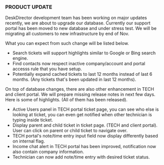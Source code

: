 ### PRODUCT UPDATE

DeskDirector development team has been working on major updates recently, we are about to upgrade our database. Currently our support portal has been moved to new database and under stress test. We will be migrating all customers to new infrastructure by end of Nov.

What you can expect from such change will be listed below.

* Search tickets will support highlights similar to Google or Bing search engine.
* Find contacts now respect inactive company/account and portal accesss rule that you have setup.
* Potentially expand cached tickets to last 12 months instead of last 6 months. (Any tickets that's been updated in last 12 months).

On top of database changes, there are also other enhancement in TECH and client portal. We will prepare missing release notes in next few days. Here is some of highlights. (All of them has been released).

* Active Users panel in TECH portal ticket page, you can see who else is looking at ticket, you can even get notified when other technician is typing inside ticket.
* Display parent and child ticket in ticket page. (TECH and client portal). User can click on parent or child ticket to navigate over.
* TECH portal's note/time entry input field now display differently based on internal flag.
* Income chat alert in TECH portal has been improved, notification now also contain company information.
* Technician can now add note/time entry with desired ticket status.

